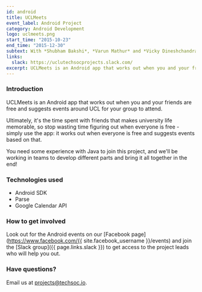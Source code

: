 ```yaml
---
id: android
title: UCLMeets
event_label: Android Project
category: Android Development
logo: uclmeets.png
start_time: "2015-10-23"
end_time: "2015-12-30"
subtext: With *Shubham Bakshi*, *Varun Mathur* and *Vicky Dineshchandra*
links:
  slack: https://uclutechsocprojects.slack.com/
excerpt: UCLMeets is an Android app that works out when you and your friends are free and suggests events around UCL for your group to attend.
---
```


### Introduction

UCLMeets is an Android app that works out when you and your friends are free and suggests events around UCL for your group to attend.

Ultimately, it's the time spent with friends that makes university life memorable, so stop wasting time figuring out when everyone is free - simply use the app: it works out when everyone is free and suggests events based on that.

You need some experience with Java to join this project, and we'll be working in teams to develop different parts and bring it all together in the end!

### Technologies used

- Android SDK
- Parse
- Google Calendar API

### How to get involved

Look out for the Android events on our [Facebook page](https://www.facebook.com/{{ site.facebook_username }}/events) and join the [Slack group]({{ page.links.slack }}) to get access to the project leads who will help you out.

### Have questions?

Email us at <projects@techsoc.io>.
